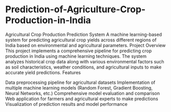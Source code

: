 # Prediction-of-Agriculture-Crop-Production-in-India
Agricultural Crop Production Prediction System
A machine learning-based system for predicting agricultural crop yields across different regions of India based on environmental and agricultural parameters.
Project Overview
This project implements a comprehensive pipeline for predicting crop production in India using machine learning techniques. The system analyzes historical crop data along with various environmental factors such as soil characteristics, weather conditions, and agricultural inputs to make accurate yield predictions.
Features

Data preprocessing pipeline for agricultural datasets
Implementation of multiple machine learning models (Random Forest, Gradient Boosting, Neural Networks, etc.)
Comprehensive model evaluation and comparison
Web application for farmers and agricultural experts to make predictions
Visualization of prediction results and model performance
